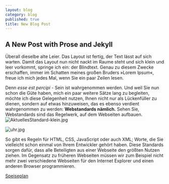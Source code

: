 ```yaml
---
layout: blog
category: blog
published: true
title: New Blog Post
---
```

## A New Post with Prose and Jekyll

Überall dieselbe alte Leier. Das Layout ist fertig, der Text lässt auf sich warten. Damit das Layout nun nicht nackt im Raume steht und sich klein und leer vorkommt, springe ich ein: der Blindtext. Genau zu diesem Zwecke erschaffen, immer im Schatten meines großen Bruders »Lorem Ipsum«, freue ich mich jedes Mal, wenn Sie ein paar Zeilen lesen.

Denn *esse est percipi* - Sein ist wahrgenommen werden. Und weil Sie nun schon die Güte haben, mich ein paar weitere Sätze lang zu begleiten, möchte ich diese Gelegenheit nutzen, Ihnen nicht nur als Lückenfüller zu dienen, sondern auf etwas hinzuweisen, das es ebenso verdient wahrgenommen zu werden: **Webstandards nämlich.** Sehen Sie, Webstandards sind das Regelwerk, auf dem Webseiten aufbauen.
![AktuellesStandard-klein.jpg]({{site.baseurl}}/media/AktuellesStandard-klein.jpg)

![uhr.jpg]({{site.baseurl}}/media/uhr.jpg)

So gibt es Regeln für HTML, CSS, JavaScript oder auch XML; Worte, die Sie vielleicht schon einmal von Ihrem Entwickler gehört haben. Diese Standards sorgen dafür, dass alle Beteiligten aus einer Webseite den größten Nutzen ziehen. Im Gegensatz zu früheren Webseiten müssen wir zum Beispiel nicht mehr zwei verschiedene Webseiten für den Internet Explorer und einen anderen Browser programmieren.

[Speiseplan](http://gemeinsamgeniessen.webspeiseplan.de/index.php?standort=203&plustage=0&lang=1&outlet=3 "Menuplan")
